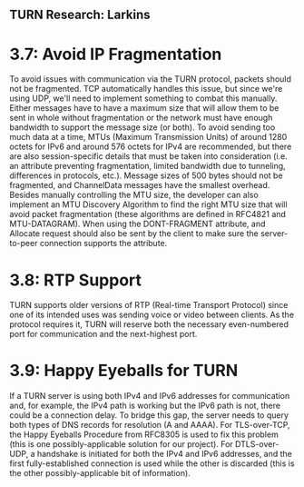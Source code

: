 ## TURN Research: Larkins

# 3.7: Avoid IP Fragmentation

To avoid issues with communication via the TURN protocol, packets should not be fragmented. TCP automatically handles this issue, but since we're using UDP, we'll need to implement something to combat this manually. Either messages have to have a maximum size that will allow them to be sent in whole without fragmentation or the network must have enough bandwidth to support the message size (or both). To avoid sending too much data at a time, MTUs (Maximum Transmission Units) of around 1280 octets for IPv6 and around 576 octets for IPv4 are recommended, but there are also session-specific details that must be taken into consideration (i.e. an attribute preventing fragmentation, limited bandwidth due to tunneling, differences in protocols, etc.). Message sizes of 500 bytes should not be fragmented, and ChannelData messages have the smallest overhead. Besides manually controlling the MTU size, the developer can also implement an MTU Discovery Algorithm to find the right MTU size that will avoid packet fragmentation (these algorithms are defined in RFC4821 and MTU-DATAGRAM). When using the DONT-FRAGMENT attribute, and Allocate request should also be sent by the client to make sure the server-to-peer connection supports the attribute.

# 3.8: RTP Support

TURN supports older versions of RTP (Real-time Transport Protocol) since one of its intended uses was sending voice or video between clients. As the protocol requires it, TURN will reserve both the necessary even-numbered port for communication and the next-highest port.

# 3.9: Happy Eyeballs for TURN

If a TURN server is using both IPv4 and IPv6 addresses for communication and, for example, the IPv4 path is working but the IPv6 path is not, there could be a connection delay. To bridge this gap, the server needs to query both types of DNS records for resolution (A and AAAA). For TLS-over-TCP, the Happy Eyeballs Procedure from RFC8305 is used to fix this problem (this is one possibly-applicable solution for our project). For DTLS-over-UDP, a handshake is initiated for both the IPv4 and IPv6 addresses, and the first fully-established connection is used while the other is discarded (this is the other possibly-applicable bit of information).
